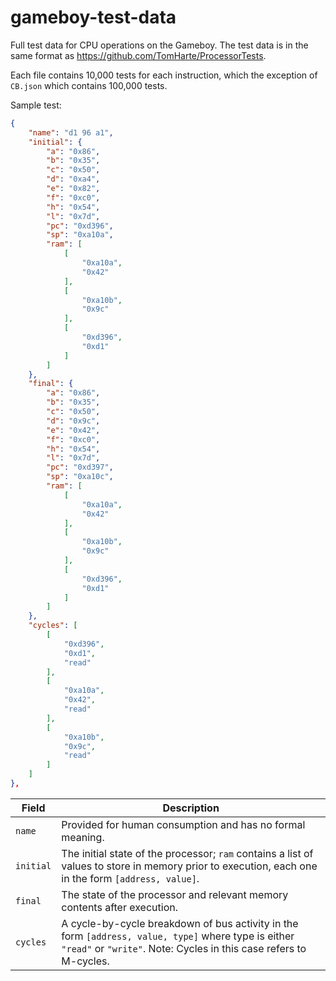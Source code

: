# gameboy-test-data

Full test data for CPU operations on the Gameboy. The test data is in the same format as https://github.com/TomHarte/ProcessorTests.

Each file contains 10,000 tests for each instruction, which the exception of `CB.json` which contains 100,000 tests.

Sample test:
```json
{
    "name": "d1 96 a1",
    "initial": {
        "a": "0x86",
        "b": "0x35",
        "c": "0x50",
        "d": "0xa4",
        "e": "0x82",
        "f": "0xc0",
        "h": "0x54",
        "l": "0x7d",
        "pc": "0xd396",
        "sp": "0xa10a",
        "ram": [
            [
                "0xa10a",
                "0x42"
            ],
            [
                "0xa10b",
                "0x9c"
            ],
            [
                "0xd396",
                "0xd1"
            ]
        ]
    },
    "final": {
        "a": "0x86",
        "b": "0x35",
        "c": "0x50",
        "d": "0x9c",
        "e": "0x42",
        "f": "0xc0",
        "h": "0x54",
        "l": "0x7d",
        "pc": "0xd397",
        "sp": "0xa10c",
        "ram": [
            [
                "0xa10a",
                "0x42"
            ],
            [
                "0xa10b",
                "0x9c"
            ],
            [
                "0xd396",
                "0xd1"
            ]
        ]
    },
    "cycles": [
        [
            "0xd396",
            "0xd1",
            "read"
        ],
        [
            "0xa10a",
            "0x42",
            "read"
        ],
        [
            "0xa10b",
            "0x9c",
            "read"
        ]
    ]
},
```

| Field     | Description                                                                                                                                                               |
| --------- | ------------------------------------------------------------------------------------------------------------------------------------------------------------------------- |
| `name`    | Provided for human consumption and has no formal meaning.                                                                                                                 |
| `initial` | The initial state of the processor; `ram` contains a list of values to store in memory prior to execution, each one in the form `[address, value]`.                       |
| `final`   | The state of the processor and relevant memory contents after execution.                                                                                                  |
| `cycles`  | A cycle-by-cycle breakdown of bus activity in the form `[address, value, type]` where type is either `"read"` or `"write"`. Note: Cycles in this case refers to M-cycles. |
